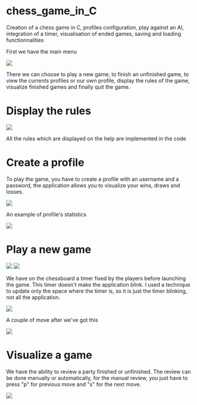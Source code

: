 # chess_game_in_C

Creation of a chess game in C, profiles configuration, play against an AI, integration of a timer, visualisation of ended games, saving and loading functionnalities

First we have the main menu

<img src="https://github.com/pinos19/chess_game_in_C/blob/main/images/menuPrincipal.PNG"/>

There we can choose to play a new game, to finish an unfinished game, to view the currents profiles or our own profile, display the rules of the game, visualize finished games and finally quit the game.

# Display the rules

<img src="https://github.com/pinos19/chess_game_in_C/blob/main/images/lesRegles.PNG"/>

All the rules which are displayed on the help are implemented in the code

# Create a profile

To play the game, you have to create a profile with an username and a password, the application allows you to visualize your wins, draws and losses.

<img src="https://github.com/pinos19/chess_game_in_C/blob/main/images/creationProfil.PNG"/>

An example of profile's statistics

<img src="https://github.com/pinos19/chess_game_in_C/blob/main/images/observationProfil.PNG"/>

# Play a new game

<img src="https://github.com/pinos19/chess_game_in_C/blob/main/images/jouerUneNouvellePartie.PNG"/>

<img src="https://github.com/pinos19/chess_game_in_C/blob/main/images/debutPartie.PNG"/>

We have on the chessboard a timer fixed by the players before launching the game. This timer doesn't make the application blink. I used a technique to update only the space where the timer is, so it is just the timer blinking, not all the application.

<img src="https://github.com/pinos19/chess_game_in_C/blob/main/images/plateauEtTimer.PNG"/>

A couple of move after we've got this

<img src="https://github.com/pinos19/chess_game_in_C/blob/main/images/jouons.PNG"/>

# Visualize a game

We have the ability to review a party finished or unfinished. The review can be done manually or automatically, for the manual review, you just have to press "p" for previous move and "s" for the next move.

<img src="https://github.com/pinos19/chess_game_in_C/blob/main/images/visualisationPartieManuelle.PNG"/>
